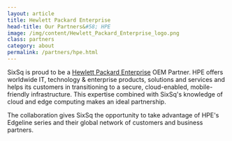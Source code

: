 ```yaml
---
layout: article
title: Hewlett Packard Enterprise
head-title: Our Partners&#58; HPE
image: /img/content/Hewlett_Packard_Enterprise_logo.png
class: partners
category: about
permalink: /partners/hpe.html
---
```


SixSq is proud to be a [Hewlett Packard Enterprise](https://www.hpe.com/emea_europe/en/home.html) OEM Partner. HPE offers worldwide IT, technology & enterprise products, solutions and services and helps its customers in transitioning to a secure, cloud-enabled, mobile-friendly infrastructure. This expertise combined with SixSq's knowledge of cloud and edge computing makes an ideal partnership.

The collaboration gives SixSq the opportunity to take advantage of HPE's Edgeline series and their global network of customers and business partners. 

 